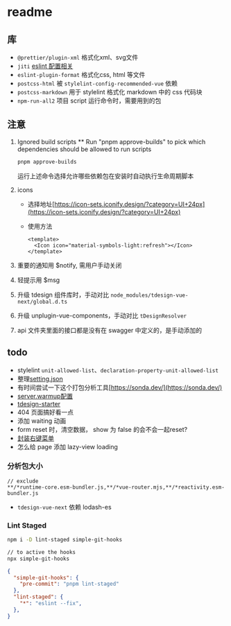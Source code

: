 # readme

## 库

- `@prettier/plugin-xml` 格式化xml、svg文件
- `jiti` [eslint 配置相关](https://eslint.org/docs/latest/use/configure/configuration-files#typescript-configuration-files)
- `eslint-plugin-format` 格式化css, html 等文件
- `postcss-html` 被 `stylelint-config-recommended-vue` 依赖
- `postcss-markdown` 用于 stylelint 格式化 markdown 中的 css 代码块
- `npm-run-all2` 项目 script 运行命令时，需要用到的包

## 注意

1. Ignored build scripts ** Run "pnpm approve-builds" to pick which dependencies should be allowed to run scripts

    ```md
    pnpm approve-builds
    ```

    运行上述命令选择允许哪些依赖包在安装时自动执行生命周期脚本

2. icons

    - 选择地址[https://icon-sets.iconify.design/?category=UI+24px](https://icon-sets.iconify.design/?category=UI+24px)
    - 使用方法

        ```vue
        <template>
          <Icon icon="material-symbols-light:refresh"></Icon>
        </template>
        ```

3. 重要的通知用 $notify, 需用户手动关闭
4. 轻提示用 $msg
5. 升级 tdesign 组件库时，手动对比 `node_modules/tdesign-vue-next/global.d.ts`
6. 升级 unplugin-vue-components，手动对比 `tDesignResolver`
7. api 文件夹里面的接口都是没有在 swagger 中定义的，是手动添加的

## todo

- stylelint `unit-allowed-list`、`declaration-property-unit-allowed-list`
- 整理[setting.json](https://github.com/vbenjs/vue-vben-admin/blob/main/.vscode/settings.json)
- 有时间尝试一下这个打包分析工具[https://sonda.dev/](https://sonda.dev/)
- [server.warmup配置](https://mp.weixin.qq.com/s?__biz=Mzk0MDUyMDI4OA==&mid=2247484020&idx=1&sn=7d0c88c1b10c001b1d7724ace76d1b7a&chksm=c3b7c9155a69b2bf2e966e2bfbf55b40fa40c63d1e893d43d3ee0b452e25d7ad36bae8fe02d2&mpshare=1&scene=24&srcid=1007A1bipuxBSqdRkfwltAzs&sharer_shareinfo=a95b5998c3c2f0d944a89b04af59f319&sharer_shareinfo_first=a95b5998c3c2f0d944a89b04af59f319#rd)
- [tdesign-starter](https://tdesign.tencent.com/starter/vue-next/dashboard/base)
- 404 页面搞好看一点
- 添加 waiting 动画
- form reset 时，清空数据， show 为 false 的会不会一起reset?
- [封装右键菜单](https://github.com/CyberNika/v-contextmenu/blob/main/src/directive.ts)
- 怎么给 page 添加 lazy-view loading

### 分析包大小

```text
// exclude
**/*runtime-core.esm-bundler.js,**/*vue-router.mjs,**/*reactivity.esm-bundler.js
```

- `tdesign-vue-next` 依赖 lodash-es

### Lint Staged

```bash
npm i -D lint-staged simple-git-hooks

// to active the hooks
npx simple-git-hooks
```

```json
{
  "simple-git-hooks": {
    "pre-commit": "pnpm lint-staged"
  },
  "lint-staged": {
    "*": "eslint --fix",
  },
}
```
